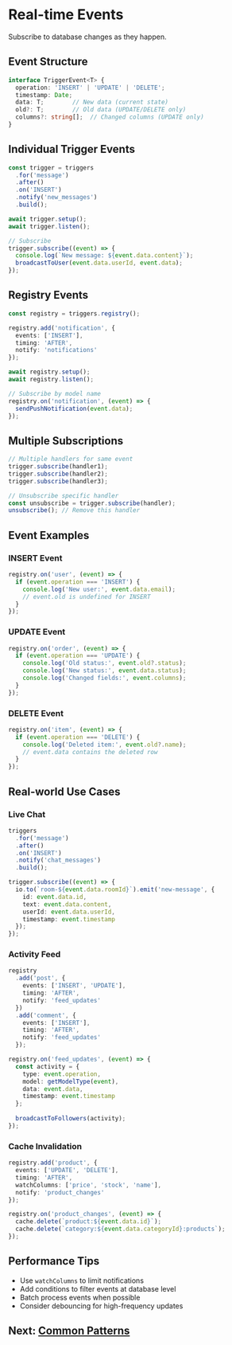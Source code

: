 # Real-time Events

Subscribe to database changes as they happen.

## Event Structure

```typescript
interface TriggerEvent<T> {
  operation: 'INSERT' | 'UPDATE' | 'DELETE';
  timestamp: Date;
  data: T;        // New data (current state)
  old?: T;        // Old data (UPDATE/DELETE only)
  columns?: string[];  // Changed columns (UPDATE only)
}
```

## Individual Trigger Events

```typescript
const trigger = triggers
  .for('message')
  .after()
  .on('INSERT')
  .notify('new_messages')
  .build();

await trigger.setup();
await trigger.listen();

// Subscribe
trigger.subscribe((event) => {
  console.log(`New message: ${event.data.content}`);
  broadcastToUser(event.data.userId, event.data);
});
```

## Registry Events

```typescript
const registry = triggers.registry();

registry.add('notification', {
  events: ['INSERT'],
  timing: 'AFTER',
  notify: 'notifications'
});

await registry.setup();
await registry.listen();

// Subscribe by model name
registry.on('notification', (event) => {
  sendPushNotification(event.data);
});
```

## Multiple Subscriptions

```typescript
// Multiple handlers for same event
trigger.subscribe(handler1);
trigger.subscribe(handler2);
trigger.subscribe(handler3);

// Unsubscribe specific handler
const unsubscribe = trigger.subscribe(handler);
unsubscribe(); // Remove this handler
```

## Event Examples

### INSERT Event

```typescript
registry.on('user', (event) => {
  if (event.operation === 'INSERT') {
    console.log('New user:', event.data.email);
    // event.old is undefined for INSERT
  }
});
```

### UPDATE Event

```typescript
registry.on('order', (event) => {
  if (event.operation === 'UPDATE') {
    console.log('Old status:', event.old?.status);
    console.log('New status:', event.data.status);
    console.log('Changed fields:', event.columns);
  }
});
```

### DELETE Event

```typescript
registry.on('item', (event) => {
  if (event.operation === 'DELETE') {
    console.log('Deleted item:', event.old?.name);
    // event.data contains the deleted row
  }
});
```

## Real-world Use Cases

### Live Chat

```typescript
triggers
  .for('message')
  .after()
  .on('INSERT')
  .notify('chat_messages')
  .build();

trigger.subscribe((event) => {
  io.to(`room-${event.data.roomId}`).emit('new-message', {
    id: event.data.id,
    text: event.data.content,
    userId: event.data.userId,
    timestamp: event.timestamp
  });
});
```

### Activity Feed

```typescript
registry
  .add('post', {
    events: ['INSERT', 'UPDATE'],
    timing: 'AFTER',
    notify: 'feed_updates'
  })
  .add('comment', {
    events: ['INSERT'],
    timing: 'AFTER',
    notify: 'feed_updates'
  });

registry.on('feed_updates', (event) => {
  const activity = {
    type: event.operation,
    model: getModelType(event),
    data: event.data,
    timestamp: event.timestamp
  };
  
  broadcastToFollowers(activity);
});
```

### Cache Invalidation

```typescript
registry.add('product', {
  events: ['UPDATE', 'DELETE'],
  timing: 'AFTER',
  watchColumns: ['price', 'stock', 'name'],
  notify: 'product_changes'
});

registry.on('product_changes', (event) => {
  cache.delete(`product:${event.data.id}`);
  cache.delete(`category:${event.data.categoryId}:products`);
});
```

## Performance Tips

- Use `watchColumns` to limit notifications
- Add conditions to filter events at database level
- Batch process events when possible
- Consider debouncing for high-frequency updates

## Next: [Common Patterns](./patterns.md)